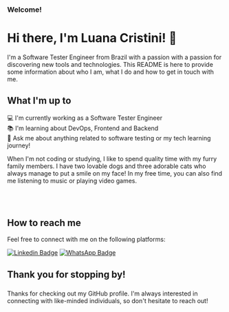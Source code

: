 ### Welcome!

# Hi there, I'm Luana Cristini! 👋

I'm a Software Tester Engineer from Brazil with a passion with a passion for discovering new tools and technologies. This README is here to provide some information about who I am, what I do and how to get in touch with me.

## What I'm up to

:computer: I'm currently working as a Software Tester Engineer <br>
:books: I'm learning about DevOps, Frontend and Backend <br>
💬 Ask me about anything related to software testing or my tech learning journey! <br>

When I'm not coding or studying, I like to spend quality time with my furry family members. I have two lovable dogs and three adorable cats who always manage to put a smile on my face! In my free time, you can also find me listening to music or playing video games.

<br>
<br>
 
## How to reach me

Feel free to connect with me on the following platforms:
 
[![Linkedin Badge](	https://img.shields.io/badge/LinkedIn-0077B5?style=for-the-badge&logo=linkedin&logoColor=white&link=https://www.linkedin.com/in/luanacristini/)](https://www.linkedin.com/in/luanacristini/)
[![WhatsApp Badge](	https://img.shields.io/badge/WhatsApp-25D366?style=for-the-badge&logo=whatsapp&logoColor=white&link=https://api.whatsapp.com/send?phone=5547988835413)](https://api.whatsapp.com/send?phone=5547988835413)
<br>

## Thank you for stopping by!
 
###

Thanks for checking out my GitHub profile. I'm always interested in connecting with like-minded individuals, so don't hesitate to reach out!


